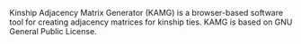 Kinship Adjacency Matrix Generator (KAMG) is a browser-based software tool for creating adjacency matrices for kinship ties.
KAMG is based on GNU General Public License.
